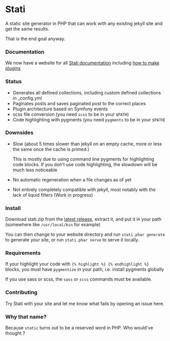 
# Stati

A static site generator in PHP that can work with any existing jekyll site and get the same results.

That is the end goal anyway.

### Documentation

We now have a website for all [Stati documentation](https://stati.jfoucher.com) including [how to make plugins](https://stati.jfoucher.com/plugins.html)

### Status

- Generates all defined collections, including custom defined collections in _config.yml
- Paginates posts and saves paginated post to the correct places
- Plugin architecture based on Symfony events
- scss file conversion (you need `scss` to be in your `$PATH`)
- Code highlighting with pygments (you need `pygments` to be in your `$PATH`)

### Downsides

- Slow (about 5 times slower than jekyll on an empty cache, more or less the same once the cache is primed.)

  This is mostly due to using command line pygments for highlighting code blocks. If you don't use code highlighting, the slowdown will be much less noticeable
- No automatic regeneration when a file changes as of yet
- Not entirely completely compatible with jekyll, most notably with the lack of liquid filters (Work in progress)

### Install

Download stati.zip from the [latest release](https://github.com/jfoucher/stati/releases/latest), extract it, and put it in your path (somewhere like `/usr/local/bin` for example)

You can then change to your website directory and run `stati.phar generate` to generate your site, or run `stati.phar serve` to serve it locally.

### Requirements

If your highlight your code with `{% highlight %} {% endhighlight %}` blocks, you must have `pygmentize` in your path, i.e. install pygments globally

If you use sass or scss, the `sass` or `scss` commands must be available.

### Contributing

Try Stati with your site and let me know what fails by opening an issue here.

### Why that name?

Because `static` turns out to be a reserved word in PHP. Who would've thought ?
